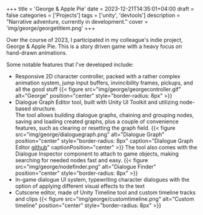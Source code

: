 +++
title = 'George & Apple Pie'
date = 2023-12-21T14:35:01+04:00
draft = false
categories = ['Projects']
tags = ['unity', 'devtools']
description = "Narrative adventure, currently in development."
cover = 'img/george/georgetitlem.png'
+++

Over the course of 2023, I participated in my colleague's indie project, George & Apple Pie. This is a story driven game with a heavy focus on hand-drawn animations.

Some notable features that I've developed include:
- Responsive 2D character controller, packed with a rather complex animation system, jump input buffers, invincibility frames, pickups, and all the good stuff
{{< figure src="img/george/georgecontroller.gif" alt="George" position="center" style="border-radius: 8px" >}}
- Dialogue Graph Editor tool, built with Unity UI Toolkit and utilizing node-based structure.  
The tool allows building dialogue graphs, chaining and grouping nodes, saving and loading created graphs, plus a couple of convenience features, such as clearing or resetting the graph field.
{{< figure src="img/george/dialoguegraph.png" alt="Dialogue Graph" position="center" style="border-radius: 8px" caption="Dialogue Graph Editor [github](https://github.com/TheCHead/DialogueGraphTool)" captionPosition="center" >}}
The tool also comes with the Dialogue Inspector component to attach to game objects, making searching for needed nodes fast and easy.
{{< figure src="img/george/nodefinder.png" alt="Dialogue Finder" position="center" style="border-radius: 8px" >}}
- In-game dialogue UI system, typewriting character dialogues with the option of applying different visual effects to the text
- Cutscene editor, made of Unity Timeline tool and custom timeline tracks and clips
{{< figure src="img/george/customtimeline.png" alt="Custom timeline" position="center" style="border-radius: 8px" >}}